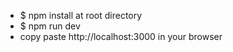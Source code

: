 - $ npm install at root directory
- $ npm run dev
- copy paste http://localhost:3000 in your browser
